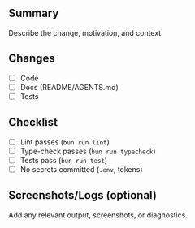 ## Summary

Describe the change, motivation, and context.

## Changes

- [ ] Code
- [ ] Docs (README/AGENTS.md)
- [ ] Tests

## Checklist

- [ ] Lint passes (`bun run lint`)
- [ ] Type-check passes (`bun run typecheck`)
- [ ] Tests pass (`bun run test`)
- [ ] No secrets committed (`.env`, tokens)

## Screenshots/Logs (optional)

Add any relevant output, screenshots, or diagnostics.
